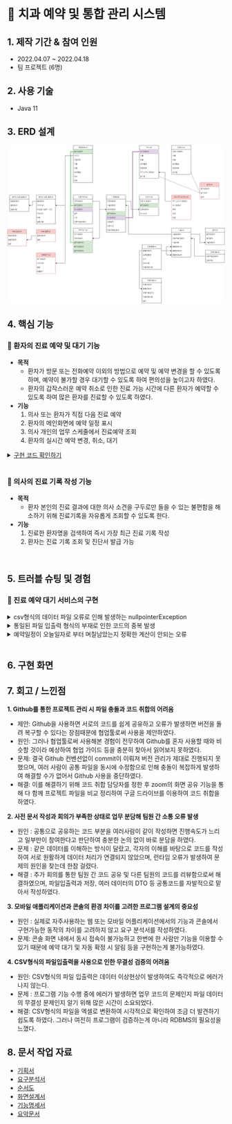 # :hospital: 치과 예약 및 통합 관리 시스템

## 1. 제작 기간 & 참여 인원
- 2022.04.07 ~ 2022.04.18 
- 팀 프로젝트 (6명)

## 2. 사용 기술
- Java 11

## 3. ERD 설계
![](https://github.com/Minji-Ko/portfolio/blob/main/%EC%BD%98%EC%86%94%20%ED%94%84%EB%A1%9C%EC%A0%9D%ED%8A%B8/document/6.%20ERD.png)

## 4. 핵심 기능
### 📌  환자의 진료 예약 및 대기 기능 
- <b>목적</b> 
    - 환자가 방문 또는 전화예약 이외의 방법으로 예약 및 예약 변경을 할 수 있도록 하며, 예약이 불가할 경우 대기할 수 있도록 하여 편의성을 높이고자 하였다.
    - 환자의 갑작스러운 예약 취소로 인한 진료 가능 시간에 다른 환자가 예약할 수 있도록 하여 많은 환자를 진료할 수 있도록 하였다.
- <b>기능</b> 
    1. 의사 또는 환자가 직접 다음 진료 예약
    2. 환자의 메인화면에 예약 일정 표시
    3. 의사 개인의 업무 스케줄에서 진료예약 조회
    4. 환자의 실시간 예약 변경, 취소, 대기

<details>
<summary><u>구현 코드 확인하기</u></summary>
<div markdown="1">

---
#### 1. 오버로딩을 사용하여 의사 및 환자의 진료 예약  동시 구현

~~~java
public class Appointments {

    /** 환자 모드로 로그인하여 예약하기를 이용할 때 생성되는 생성자입니다.*/
    public Appointments() {
        this.thePatient = Login.currentPatient;
    }

    /** 관리자 모드로 로그인하여 예약하기를 이용할 때 생성되는 생성자입니다.
    * @param patient 다음 일정을 예약할 환자 객체 */
    public Appointments(Patient patient) {
        this.thePatient = patient;
    }
}
~~~

####  2.  java.time 패키지를 이용한 환자의 메인화면에 예약 일정 표시
~~~java
public void main() {
 
    if (hasAppointment() != null) {
        if (! String.format("%tF", now).equals(hasAppointment().getDate()) {
        
            System.out.printf("%s님, 검진일(%s)까지 %d일 남았습니다!\n", Login.currentPatient.getName()
                    , hasAppointment().getDate()
                    ,  daysBefore());
    }
}

private  int daysBefore() {
        String[] date = hasAppointment().getDate().split("-");
        
        LocalDate theDate = LocalDate.of(Integer.parseInt(date[0]), Integer.parseInt(date[1]), Integer.parseInt(date[2]));
        java.time.Period period = LocalDate.now().until(theDate);

        return period.getDays();
}
~~~
---
</div>
</details> 
<br> 

 ### 📌 의사의 진료 기록 작성 기능
- <b>목적</b> 
    - 환자 본인의 진료 결과에 대한 의사 소견을 구두로만 들을 수 있는 불편함을 해소하기 위해 진료기록을 자유롭게 조회할 수 있도록 한다.
- <b>기능</b> 
    1. 진료한 환자명을 검색하여 즉시 가장 최근 진료 기록 작성
    2. 환자는 진료 기록 조회 및 진단서 발급 가능

<!-- <details>
<summary><u>구현 코드 확인하기</u></summary>
<div markdown="1">

---
~~~java
~~~
---

</div>
</details>  -->

</br>

## 5. 트러블 슈팅 및 경험
###  📌 진료 예약 대기 서비스의 구현
<details>
<summary>csv형식의 데이터 파일 오류로 인해 발생하는 nullpointerException</summary>
<div markdown="1">
- 특정 시간에 예약된 진료가 취소되어도 환자입장에서는 알 수 없어서 예약 시간을 원하는대로 조정할 수 없는 불편함을 개선하길 바라는 마음으로 개발했습니다.

- <b>문제점</b>
    - RDBMS 대신 CSV형식의 파일입출력을 사용하다보니 
    - 대기취소가 발생할 경우 뒤의 대기자 순번 shift
    - 같은 아이디로 예약과 대기를 동시에 할 수 없도록
    - 대기 인원이 가득 찼을 경우 v와 x표시
    - 대기의

- <b>해결방법</b>

~~~java
/**
    * 예약 불가능한 일자에 예약 대기를 하는 메소드입니다.
    */
public void waiting() {

    String date = String.format("%tF", theDateTime);
    String time = theDateTime.get(Calendar.HOUR_OF_DAY) + ":00";
    
    String appointmentSeq = null;
    String appointmentPatientSeq = null; 
    
    for(Appointment a : appointments) {
        if(a.getDoctorNum().equals(theDoctor.getSeq())) {
            if(a.getTime().equals(time)) {
                appointmentSeq = a.getSeq();
                appointmentPatientSeq = a.getPatientNum(); 
            }
        }
    }
    
    if(appointmentPatientSeq.equals(thePatient.getSeq())) {
        Output.subMenuEnd();
        System.out.println("⚠ 이미 선택하신 날짜에 예약되어있습니다.");
        System.out.println();
        return;
    }
    
    for(WaitingList w : Data.wlist) {
        
        if(w.getAppointmentSeq().equals(appointmentSeq)) {
            
            if(w.getPatientSeq1().equals(thePatient.getSeq())
                ||w.getPatientSeq2().equals(thePatient.getSeq())
                ||w.getPatientSeq3().equals(thePatient.getSeq())){
                
                Output.subMenuEnd();
                System.out.println("⚠ 이미 선택하신 날짜에 대기되어있습니다.");
                System.out.println();
                return;
            }
                        
            if(w.getPatientSeq2().equals("null")) {
                checkWaiting(date, time, w, 2);
                return;
            } else if(w.getPatientSeq3().equals("null")) {
                checkWaiting(date, time, w, 3);
                return;
            } else {
                Output.subMenuEnd();
                System.out.println("⚠ 현재 대기 인원이 가득차서 대기할 수 없습니다.");
                System.out.println();
                return;
            }
        }
    }
    
    checkWaiting(date, time, new WaitingList(findMaxSeq_wlist(), appointmentSeq, thePatient.getSeq()) , 1);
}
~~~

</div>
</details>

    
<details>
<summary>통일된 파일 입출력 형식의 부재로 인한  코드의 중복 발생</summary>
<div markdown="1">
 - 여러가지 arrayList<T>타입을 받아서 각각의 상황에 맞게 쓰고 싶은데, 제네릭 타입을 입력받는 함수를 어떻게 구현하는지 모르겠다.
 - 메소드 두개 사용을 통해 해결
</div>
</details>  

<details>
<summary>예약일정이 오늘일자로 부터 며칠남았는지 정확한 계산이 안되는 오류</summary>
<div markdown="1">
- calendar 클래스로 조작하다보면 소수점까지는 컨트롤이 어려워서 며칠남았는지 계산할 때 오류가 발생
-  java.time패키지를 이용하여 해결
</div>
</details>  
    
</br>

## 6. 구현 화면



## 7. 회고 / 느낀점

<b>1. Github를 통한 프로젝트 관리 시 파일 충돌과 코드 취합의 어려움</b>

- 제안: Github을 사용하면 서로의 코드를 쉽게 공유하고 오류가 발생하면  버전을 돌려 복구할 수 있다는 장점때문에 협업툴로써 사용을 제안하였다. 
- 원인: 그러나 협업툴로써 사용해본 경험이 전무하여 Github를 혼자 사용할 때와 비슷할 것이라 예상하여 협업 가이드 등을 충분히 찾아서 읽어보지 못하였다.
- 문제: 결국 Github 컨벤션없이 commit이 이뤄져 버전 관리가 제대로 진행되지 못했으며, 여러 사람이 공통 파일을 동시에 수정함으로 인해 충돌이 복잡하게 발생하여 해결할 수가 없어서 Github 사용을 중단하였다.
- 해결: 이를 해결하기 위해 코드 취합 담당자를 정한 후 zoom의 화면 공유 기능을 통해 다 함께 프로젝트 파일을 비교 정리하여 구글 드라이브를 이용하여 코드 취합을 하였다.


<b>2. 사전 문서 작성과 회의가 부족한 상태로 업무 분담해 팀원 간 소통 오류 발생</b>
- 원인 : 공통으로 공유하는 코드 부분을 여러사람이 같이 작성하면 진행속도가 느리고 일부만이 참여한다고 판단하여 충분한 논의 없이 바로 분담을 하였다.
- 문제 : 같은 데이터를 이해하는 방식이 달랐고, 각자의 이해를 바탕으로 코드를 작성하여 서로 원활하게 데이터 처리가 연결되지 않았으며, 런타임 오류가 발생하여 문제의 원인을 찾는데 한참 걸렸다.
- 해결 : 추가 회의를 통한 팀원 간 코드 공유 및 다른 팀원의 코드를 리뷰함으로써 해결하였으며,  파일입출력과 저장, 여러 데이터의 DTO 등 공통코드를 자발적으로 맡아서 작성하였다.

<b>3. 모바일 애플리케이션과 콘솔의 환경 차이를 고려한 프로그램 설계의 중요성</b>
- 원인 : 실제로 자주사용하는 웹 또는 모바일 어플리케이션에서의 기능과 콘솔에서 구현가능한 동작의 차이를 고려하지 않고 요구 분석서를 작성하였다.
- 문제:  콘솔 화면 내에서 동시 접속이 불가능하고 한번에 한 사람만 기능을 이용할 수 있기 때문에 예약 대기 및 자동 확정 시 알림 등을 구현하는게 불가능하였다.

<b>4. CSV형식의 파일입출력을 사용으로 인한 무결성 검증의 어려움</b>
- 원인:  CSV형식의 파일 입출력은 데이터 이상현상이 발생하여도 즉각적으로 에러가 나지 않는다.
- 문제 : 프로그램 기능 수행 중에 에러가 발생하면 업무 코드의 문제인지 파일 데이터의 무결성 문제인지 알기 위해 많은 시간이 소요되었다.
- 해결: CSV형식의 파일을 엑셀로 변환하여 시각적으로 확인하여 조금 더 발견하기 쉽도록 하였다. 그러나 여전히 프로그램이 검증하는게 아니라 RDBMS의 필요성을 느꼈다.

## 8. 문서 작업 자료
- [기획서](https://github.com/Minji-Ko/portfolio/blob/main/%EC%BD%98%EC%86%94%20%ED%94%84%EB%A1%9C%EC%A0%9D%ED%8A%B8/document/1.%20%EA%B8%B0%ED%9A%8D%EC%84%9C.docx)
- [요구분석서](https://github.com/Minji-Ko/portfolio/blob/main/%EC%BD%98%EC%86%94%20%ED%94%84%EB%A1%9C%EC%A0%9D%ED%8A%B8/document/2.%20%EC%9A%94%EA%B5%AC%20%EB%B6%84%EC%84%9D%EC%84%9C.docx)
- [순서도](https://github.com/Minji-Ko/portfolio/blob/main/%EC%BD%98%EC%86%94%20%ED%94%84%EB%A1%9C%EC%A0%9D%ED%8A%B8/document/3.%20%EC%88%9C%EC%84%9C%EB%8F%84.png)
- [화면설계서](https://github.com/Minji-Ko/portfolio/blob/main/%EC%BD%98%EC%86%94%20%ED%94%84%EB%A1%9C%EC%A0%9D%ED%8A%B8/document/4.%20%ED%99%94%EB%A9%B4%EC%84%A4%EA%B3%84%EC%84%9C.pptx)
- [기능명세서](https://github.com/Minji-Ko/portfolio/blob/main/%EC%BD%98%EC%86%94%20%ED%94%84%EB%A1%9C%EC%A0%9D%ED%8A%B8/document/5.%20%EA%B8%B0%EB%8A%A5%EB%AA%85%EC%84%B8%EC%84%9C.docx)
- [요악문서](https://github.com/Minji-Ko/portfolio/blob/main/%EC%BD%98%EC%86%94%20%ED%94%84%EB%A1%9C%EC%A0%9D%ED%8A%B8/document/8.%20%EC%9A%94%EC%95%BD%EB%AC%B8%EC%84%9C.pdf)
